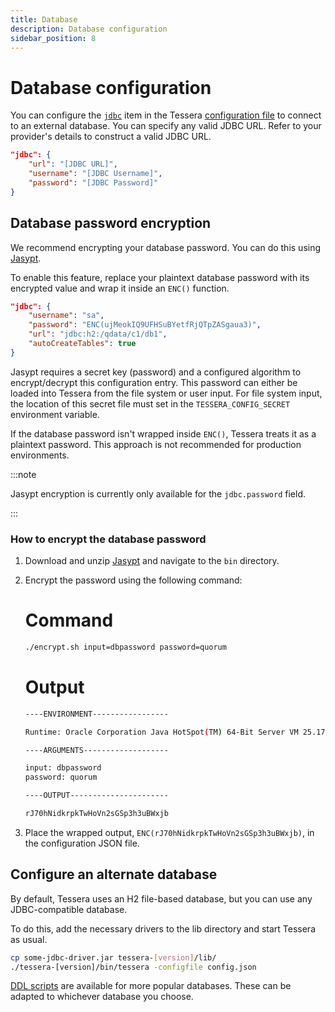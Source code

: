 ```yaml
---
title: Database
description: Database configuration
sidebar_position: 8
---
```


# Database configuration

You can configure the [`jdbc`](../../Reference/SampleConfiguration.md#jdbc) item in the Tessera [configuration file](Tessera.md) to connect to an external database. You can specify any valid JDBC URL. Refer to your provider's details to construct a valid JDBC URL.

```json title="JDBC configuration"
"jdbc": {
    "url": "[JDBC URL]",
    "username": "[JDBC Username]",
    "password": "[JDBC Password]"
}
```

## Database password encryption

We recommend encrypting your database password. You can do this using [Jasypt](https://github.com/jasypt/jasypt).

To enable this feature, replace your plaintext database password with its encrypted value and wrap it inside an `ENC()` function.

```json title="JDBC configuration with encrypted password"
"jdbc": {
    "username": "sa",
    "password": "ENC(ujMeokIQ9UFHSuBYetfRjQTpZASgaua3)",
    "url": "jdbc:h2:/qdata/c1/db1",
    "autoCreateTables": true
}
```

Jasypt requires a secret key (password) and a configured algorithm to encrypt/decrypt this configuration entry. This password can either be loaded into Tessera from the file system or user input. For file system input, the location of this secret file must set in the `TESSERA_CONFIG_SECRET` environment variable.

If the database password isn't wrapped inside `ENC()`, Tessera treats it as a plaintext password. This approach is not recommended for production environments.

:::note

Jasypt encryption is currently only available for the `jdbc.password` field.

:::

### How to encrypt the database password

1. Download and unzip [Jasypt](https://github.com/jasypt/jasypt) and navigate to the `bin` directory.
1. Encrypt the password using the following command:

   <!--tabs-->

   # Command

   ```bash
   ./encrypt.sh input=dbpassword password=quorum
   ```

   # Output

   ```bash
   ----ENVIRONMENT-----------------

   Runtime: Oracle Corporation Java HotSpot(TM) 64-Bit Server VM 25.171-b11

   ----ARGUMENTS-------------------

   input: dbpassword
   password: quorum

   ----OUTPUT----------------------

   rJ70hNidkrpkTwHoVn2sGSp3h3uBWxjb
   ```

   <!--tabs-->

1. Place the wrapped output, `ENC(rJ70hNidkrpkTwHoVn2sGSp3h3uBWxjb)`, in the configuration JSON file.

## Configure an alternate database

By default, Tessera uses an H2 file-based database, but you can use any JDBC-compatible database.

To do this, add the necessary drivers to the lib directory and start Tessera as usual.

```bash
cp some-jdbc-driver.jar tessera-[version]/lib/
./tessera-[version]/bin/tessera -configfile config.json
```

[DDL scripts] are available for more popular databases. These can be adapted to whichever database you choose.

<!-- links -->

[DDL scripts]: https://github.com/ConsenSys/tessera/tree/master/ddls/create-table

